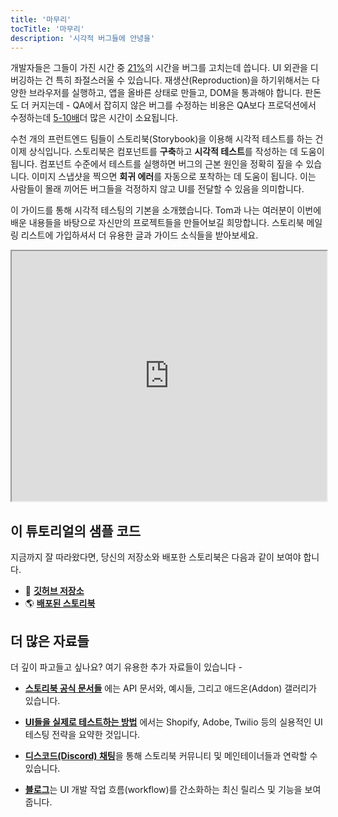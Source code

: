 ```yaml
---
title: '마무리'
tocTitle: '마무리'
description: '시각적 버그들에 안녕을'
---
```


개발자들은 그들이 가진 시간 중 [21%](https://ieeexplore.ieee.org/document/895984)의 시간을 버그를 고치는데 씁니다. UI 외관을 디버깅하는 건 특히 좌절스러울 수 있습니다. 재생산(Reproduction)을 하기위해서는 다양한 브라우저를 실행하고, 앱을 올바른 상태로 만들고, DOM을 통과해야 합니다. 판돈도 더 커지는데 - QA에서 잡히지 않은 버그를 수정하는 비용은 QA보다 프로덕션에서 수정하는데 [5-10배](https://www.cs.umd.edu/projects/SoftEng/ESEG/papers/82.78.pdf)더 많은 시간이 소요됩니다.

수천 개의 프런트엔드 팀들이 스토리북(Storybook)을 이용해 시각적 테스트를 하는 건 이제 상식입니다. 스토리북은 컴포넌트를 **구축**하고 **시각적 테스트**를 작성하는 데 도움이 됩니다. 컴포넌트 수준에서 테스트를 실행하면 버그의 근본 원인을 정확히 짚을 수 있습니다. 이미지 스냅샷을 찍으면 **회귀 에러**를 자동으로 포착하는 데 도움이 됩니다. 이는 사람들이 몰래 끼어든 버그들을 걱정하지 않고 UI를 전달할 수 있음을 의미합니다.

이 가이드를 통해 시각적 테스팅의 기본을 소개했습니다. Tom과 나는 여러분이 이번에 배운 내용들을 바탕으로 자신만의 프로젝트들을 만들어보길 희망합니다. 스토리북 메일링 리스트에 가입하셔서 더 유용한 글과 가이드 소식들을 받아보세요.

<iframe style="height:400px;width:100%;max-width:800px;margin:0px auto;" src="https://upscri.be/d42fc0?as_embed"></iframe>

## 이 튜토리얼의 샘플 코드

지금까지 잘 따라왔다면, 당신의 저장소와 배포한 스토리북은 다음과 같이 보여야 합니다.

- 📕 [**깃허브 저장소**](https://github.com/chromaui/learnstorybook-visual-testing-code)
- 🌎 [**배포된 스토리북**](https://6070d9288779ab00214a9831-oymqxvbejc.chromatic.com/?path=/story/commentlist--paginated)

## 더 많은 자료들

더 깊이 파고들고 싶나요? 여기 유용한 추가 자료들이 있습니다 - 

- [**스토리북 공식 문서들**](https://storybook.js.org/docs/react/get-started/introduction) 에는 API 문서와, 예시들, 그리고 애드온(Addon) 갤러리가 있습니다.

- [**UI들을 실제로 테스트하는 방법**](https://storybook.js.org/blog/how-to-actually-test-uis/) 에서는 Shopify, Adobe, Twilio 등의 실용적인 UI 테스팅 전략을 요약한 것입니다.

- [**디스코드(Discord) 채팅**](https://discord.gg/UUt2PJb)을 통해 스토리북 커뮤니티 및 메인테이너들과 연락할 수 있습니다.

- [**블로그**](https://medium.com/storybookjs)는 UI 개발 작업 흐름(workflow)를 간소화하는 최신 릴리스 및 기능을 보여줍니다.
